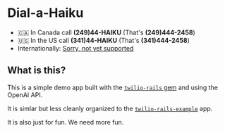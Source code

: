 # Dial-a-Haiku

* 🇨🇦 In Canada call **(249)44-HAIKU** (That's **(249)444-2458**)
* 🇺🇸 In the US call **(341)44-HAIKU** (That's **(341)444-2458**)
* Internationally: [Sorry, not yet supported](https://github.com/kmcphillips/twilio-rails#limitations-and-known-issues)


## What is this?

This is a simple demo app built with the [`twilio-rails` gem](https://github.com/kmcphillips/twilio-rails) and using the OpenAI API.

It is simlar but less cleanly organized to the [`twilio-rails-example`](https://github.com/kmcphillips/twilio-rails-example) app.

It is also just for fun. We need more fun.
